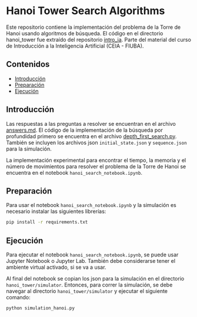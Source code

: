 # Hanoi Tower Search Algorithms

Este repositorio contiene la implementación del problema de la Torre de Hanoi usando algoritmos de búsqueda. El código en el directorio hanoi_tower fue extraído del repositorio [intro_ia](https://github.com/FIUBA-Posgrado-Inteligencia-Artificial/intro_ia/tree/main/clase2/hanoi_tower). Parte del material del curso de Introducción a la Inteligencia Artificial (CEIA - FIUBA).

## Contenidos

- [Introducción](#introducción)
- [Preparación](#preparación)
- [Ejecución](#ejecución)

## Introducción

Las respuestas a las preguntas a resolver se encuentran en el archivo [answers.md](answers.md). El código de la implementación de la búsqueda por profundidad primero se encuentra en el archivo [depth_first_search.py](depth_first_search.py). También se incluyen los archivos json `initial_state.json` y `sequence.json` para la simulación.

La implementación experimental para encontrar el tiempo, la memoria y el número de movimientos para resolver el problema de la Torre de Hanoi se encuentra en el notebook `hanoi_search_notebook.ipynb`. 

## Preparación

Para usar el notebook `hanoi_search_notebook.ipynb` y la simulación es necesario instalar las siguientes librerías:

```bash
pip install -r requirements.txt
```

## Ejecución

Para ejecutar el notebook `hanoi_search_notebook.ipynb`, se puede usar Jupyter Notebook o Jupyter Lab. También debe considerarse tener el ambiente virtual activado, si se va a usar.

Al final del notebook se copian los json para la simulación en el directorio `hanoi_tower/simulator`. Entonces, para correr la simulación, se debe navegar al directorio `hanoi_tower/simulator` y ejecutar el siguiente comando:

```bash
python simulation_hanoi.py
``` 


